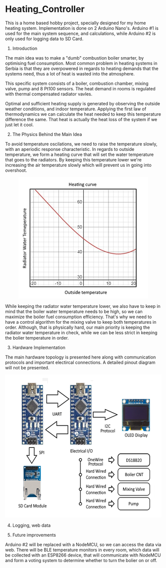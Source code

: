 # Heating_Controller

This is a home based hobby project, specially designed for my home heating system. 
Implementation is done on 2 Arduino Nano's. Arduino #1 is used for the main system sequence, and calculations, while Arduino #2 is only used for logging data to SD Card. 

1. Introduction

The main idea was to make a "dumb" combustion boiler smarter, by optimising fuel consumption. Most common problem in heating systems in Serbia is that they are overpowered in regards to heating demands that the systems need, thus a lot of heat is wasted into the atmosphere. 

This specific system consists of a boiler, combustion chamber, mixing valve, pump and 8 Pt100 sensors. The heat demand in rooms is regulated with thermal compensated radiator vavles.

Optimal and sufficient heating supply is generated by observing the outside weather conditions, and indoor temperature. Applying the first law of thermodynamics we can calculate the heat needed to keep this temperature difference the same. That heat is actually the heat loss of the system if we just let it cool.

2. The Physics Behind the Main Idea

To avoid temperature oscilations, we need to raise the temperature slowly, with an aperiodic response characteristic. In regards to outside temperature, we form a heating curve that will set the water temperature that goes to the radiators. By keeping this temperature lower we're increasing the air temperature slowly which will prevent us in going into overshoot.

<p align="center">
  <img width="420" height="390" src="https://github.com/dgladovic/Heating_Controller/blob/main/Resources/Hcurv.png">
</p>

While keeping the radiator water temperature lower, we also have to keep in mind that the boiler water temperature needs to be high, so we can maximize the boiler fuel consumption efficiency. That's why we need to have a control algorithm for the mixing valve to keep both temperatures in order. Although, that is physically hard, our main priority is keeping the radiator water temperature in check, while we can be less strict in keeping the bolier temperature in order. 

3. Hardware Implementation

The main hardware topology is presented here along with communication protocols and important electircal connections. A detailed pinout diagram will not be presented.

<p align="center">
  <img width="580" height="460" src="https://github.com/dgladovic/Heating_Controller/blob/main/Resources/Topology.png">
</p>

4. Logging, web data

5. Future improvements 

Arduino #2 will be replaced with a NodeMCU, so we can access the data via web. There will be BLE temperature monitors in every room, which data will be collected with an ESP8266 device, that will communicate with NodeMCU and form a voting system to determine whether to turn the bolier on or off. 
